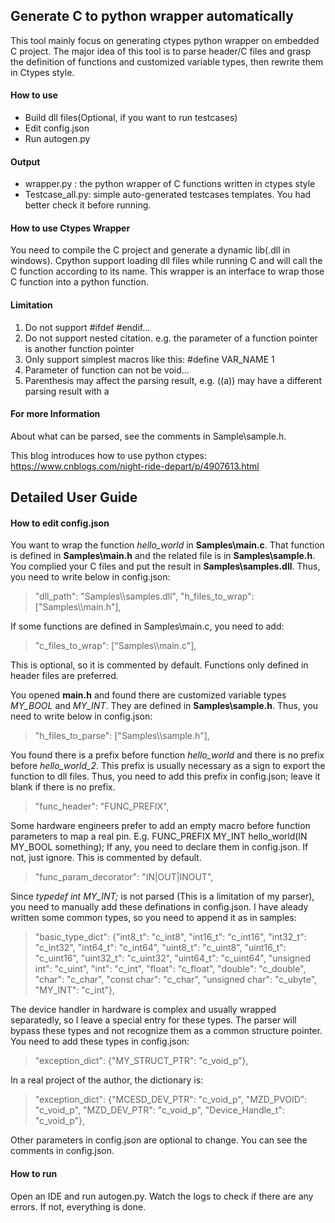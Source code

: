 ## Generate C to python wrapper automatically
This tool mainly focus on generating ctypes python wrapper on embedded C project.
The major idea of this tool is to parse header/C files and grasp the definition of functions and customized variable types, then rewrite them in Ctypes style.

#### How to use
+ Build dll files(Optional, if you want to run testcases)
+ Edit config.json
+ Run autogen.py

#### Output
+ wrapper.py : the python wrapper of C functions written in ctypes style
+ Testcase_all.py: simple auto-generated testcases templates. You had better check it before running.

#### How to use Ctypes Wrapper
You need to compile the C project and generate a dynamic lib(.dll in windows).
Cpython support loading dll files while running C and will call the C function according to its name.
This wrapper is an interface to wrap those C function into a python function.

#### Limitation
1. Do not support #ifdef #endif...
2. Do not support nested citation. e.g. the parameter of a function pointer is another function pointer
3. Only support simplest macros like this: #define VAR_NAME 1
4. Parameter of function can not be void...
5. Parenthesis may affect the parsing result, e.g. ((a)) may have a different parsing result with a
 

#### For more Information
About what can be parsed, see the comments in Sample\sample.h.

This blog introduces how to use python ctypes:
https://www.cnblogs.com/night-ride-depart/p/4907613.html

## Detailed User Guide 
#### How to edit config.json
You want to wrap the function *hello_world* in **Samples\main.c**. That function is defined in **Samples\main.h** and the related file is in **Samples\sample.h**. You complied your C files and put the result in **Samples\samples.dll**. Thus, you need to write below in config.json:
> "dll_path": "Samples\\\samples.dll",
"h_files_to_wrap": ["Samples\\\main.h"],

If some functions are defined in Samples\main.c, you need to add:
> "c_files_to_wrap": ["Samples\\\main.c"],

This is optional, so it is commented by default. Functions only defined in header files are preferred.

You opened **main.h** and found there are customized variable types *MY_BOOL* and *MY_INT*. They are defined in **Samples\sample.h**. Thus, you need to write below in config.json:
> "h_files_to_parse": ["Samples\\\sample.h"],

You found there is a prefix before function *hello_world* and there is no prefix before *hello_world_2*. This prefix is usually necessary as a sign to export the function to dll files. Thus, you need to add this prefix in config.json; leave it blank if there is no prefix.
> "func_header": "FUNC_PREFIX",

Some hardware engineers prefer to add an empty macro before function parameters to map a real pin. E.g. 
 FUNC_PREFIX MY_INT hello_world(IN MY_BOOL something);
 If any, you need to declare them in config.json. If not, just ignore. This is commented by default.
 > "func_param_decorator": "IN|OUT|INOUT",

Since *typedef int MY_INT;* is not parsed (This is a limitation of my parser), you need to manually add these definations in config.json. I have aleady written some common types, so you need to append it as in samples:
> 	"basic_type_dict": {"int8_t": "c_int8", "int16_t": "c_int16", "int32_t": "c_int32", "int64_t": "c_int64", "uint8_t": "c_uint8", "uint16_t": "c_uint16", "uint32_t": "c_uint32", "uint64_t": "c_uint64", "unsigned int": "c_uint", "int": "c_int", "float": "c_float", "double": "c_double", "char": "c_char", "const char": "c_char", "unsigned char": "c_ubyte", "MY_INT": "c_int"},  

The device handler in hardware is complex and usually wrapped separatedly, so I leave a special entry for these types. The parser will bypass these types and not recognize them as a common structure pointer. You need to add these types in config.json:
> "exception_dict": {"MY_STRUCT_PTR": "c_void_p"},

In a real project of the author, the dictionary is:
>"exception_dict": {"MCESD_DEV_PTR": "c_void_p", "MZD_PVOID": "c_void_p", "MZD_DEV_PTR":  "c_void_p", "Device_Handle_t": "c_void_p"},

Other parameters in config.json are optional to change. You can see the comments in config.json.

#### How to run
Open an IDE and run autogen.py. Watch the logs to check if there are any errors. If not, everything is done.